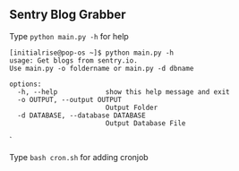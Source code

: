 ## Sentry Blog Grabber
Type `python main.py -h` for help

    [initialrise@pop-os ~]$ python main.py -h
    usage: Get blogs from sentry.io. 
    Use main.py -o foldername or main.py -d dbname 

	options:
	  -h, --help            show this help message and exit
	  -o OUTPUT, --output OUTPUT
							Output Folder
	  -d DATABASE, --database DATABASE
							Output Database File
`

Type `bash cron.sh` for adding cronjob


